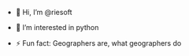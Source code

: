 - 👋 Hi, I’m @riesoft
- 👀 I’m interested in python

- ⚡ Fun fact: Geographers are, what geographers do

<!---
riesoft/riesoft is a ✨ special ✨ repository because its `README.md` (this file) appears on your GitHub profile.
You can click the Preview link to take a look at your changes.
--->
